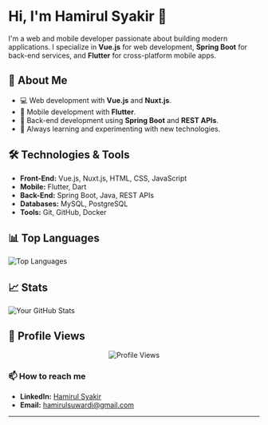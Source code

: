 # Hi, I'm Hamirul Syakir 👋

I'm a web and mobile developer passionate about building modern applications. I specialize in **Vue.js** for web development, **Spring Boot** for back-end services, and **Flutter** for cross-platform mobile apps.

## 🚀 About Me
- 💻 Web development with **Vue.js** and **Nuxt.js**.
- 📱 Mobile development with **Flutter**.
- 🔧 Back-end development using **Spring Boot** and **REST APIs**.
- 🌱 Always learning and experimenting with new technologies.

## 🛠️ Technologies & Tools
- **Front-End:** Vue.js, Nuxt.js, HTML, CSS, JavaScript
- **Mobile:** Flutter, Dart
- **Back-End:** Spring Boot, Java, REST APIs
- **Databases:** MySQL, PostgreSQL
- **Tools:** Git, GitHub, Docker

## 📊 Top Languages
![Top Languages](https://github-readme-stats.vercel.app/api/top-langs/?username=HamirulSyakir&show_icons=true&theme=radical)

## 📈 Stats
![Your GitHub Stats](https://github-readme-stats.vercel.app/api?username=HamirulSyakir&show_icons=true&theme=radical)

## 👀 Profile Views
<p align="center">
  <img src="https://profile-counter.glitch.me/HamirulSyakir/count.svg" alt="Profile Views" />
</p>

### 📫 How to reach me
- **LinkedIn:** [Hamirul Syakir](https://www.linkedin.com/in/hamirul-syakir-ab900123b/?original_referer=https%3A%2F%2Fwww%2Egoogle%2Ecom%2F&originalSubdomain=my)
- **Email:** [hamirulsuwardi@gmail.com](mailto:hamirulsuwardi@gmail.com)
***
